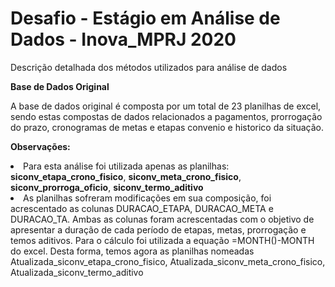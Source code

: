 <h1>Desafio - Estágio em Análise de Dados - Inova_MPRJ 2020</h1>
<p>Descrição detalhada dos métodos utilizados para análise de dados</p>
<p><b>Base de Dados Original</b></p>
<p>A base de dados original é composta por um total de 23 planilhas de excel, sendo estas compostas de dados relacionados a pagamentos, prorrogação do prazo, cronogramas de metas e etapas
convenio e historico da situação.</p>
<p><b>Observações:</b></p>
<li>Para esta análise foi utilizada apenas as planilhas: <b>siconv_etapa_crono_fisico</b>, <b>siconv_meta_crono_fisico</b>, <b>siconv_prorroga_oficio</b>, <b>siconv_termo_aditivo</b></li>
<li>As planilhas sofreram modificações em sua composição, foi acrescentado as colunas DURACAO_ETAPA, DURACAO_META e DURACAO_TA. Ambas as colunas foram acrescentadas com o objetivo de apresentar a duração de cada período de etapas, metas, prorrogação e temos aditivos.
Para o cálculo foi utilizada a equação =MONTH()-MONTH do excel. Desta forma, temos agora as planilhas nomeadas Atualizada_siconv_etapa_crono_fisico, Atualizada_siconv_meta_crono_fisico,
Atualizada_siconv_termo_aditivo

